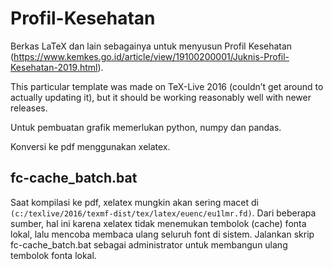 # Profil-Kesehatan
Berkas LaTeX dan lain sebagainya untuk menyusun Profil Kesehatan (https://www.kemkes.go.id/article/view/19100200001/Juknis-Profil-Kesehatan-2019.html).

This particular template was made on TeX-Live 2016 (couldn’t get around to actually updating it), but it should be working reasonably well with newer releases.

Untuk pembuatan grafik memerlukan python, numpy dan pandas.

Konversi ke pdf menggunakan xelatex.

## fc-cache_batch.bat
Saat kompilasi ke pdf, xelatex mungkin akan sering macet di `(c:/texlive/2016/texmf-dist/tex/latex/euenc/eu1lmr.fd)`. Dari beberapa sumber, hal ini karena xelatex tidak menemukan tembolok (cache) fonta lokal, lalu mencoba membaca ulang seluruh font di sistem. Jalankan skrip fc-cache_batch.bat sebagai administrator untuk membangun ulang tembolok fonta lokal.
